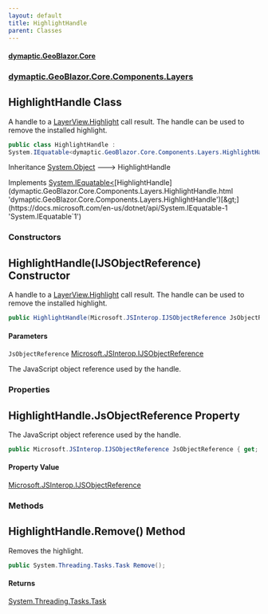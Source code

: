 ```yaml
---
layout: default
title: HighlightHandle
parent: Classes
---
```

#### [dymaptic.GeoBlazor.Core](index.html 'index')
### [dymaptic.GeoBlazor.Core.Components.Layers](index.html#dymaptic.GeoBlazor.Core.Components.Layers 'dymaptic.GeoBlazor.Core.Components.Layers')

## HighlightHandle Class

A handle to a [LayerView.Highlight](https://docs.microsoft.com/en-us/dotnet/api/LayerView.Highlight 'LayerView.Highlight') call result. The handle can be used to remove the installed highlight.

```csharp
public class HighlightHandle :
System.IEquatable<dymaptic.GeoBlazor.Core.Components.Layers.HighlightHandle>
```

Inheritance [System.Object](https://docs.microsoft.com/en-us/dotnet/api/System.Object 'System.Object') &#129106; HighlightHandle

Implements [System.IEquatable&lt;](https://docs.microsoft.com/en-us/dotnet/api/System.IEquatable-1 'System.IEquatable`1')[HighlightHandle](dymaptic.GeoBlazor.Core.Components.Layers.HighlightHandle.html 'dymaptic.GeoBlazor.Core.Components.Layers.HighlightHandle')[&gt;](https://docs.microsoft.com/en-us/dotnet/api/System.IEquatable-1 'System.IEquatable`1')
### Constructors

<a name='dymaptic.GeoBlazor.Core.Components.Layers.HighlightHandle.HighlightHandle(Microsoft.JSInterop.IJSObjectReference)'></a>

## HighlightHandle(IJSObjectReference) Constructor

A handle to a [LayerView.Highlight](https://docs.microsoft.com/en-us/dotnet/api/LayerView.Highlight 'LayerView.Highlight') call result. The handle can be used to remove the installed highlight.

```csharp
public HighlightHandle(Microsoft.JSInterop.IJSObjectReference JsObjectReference);
```
#### Parameters

<a name='dymaptic.GeoBlazor.Core.Components.Layers.HighlightHandle.HighlightHandle(Microsoft.JSInterop.IJSObjectReference).JsObjectReference'></a>

`JsObjectReference` [Microsoft.JSInterop.IJSObjectReference](https://docs.microsoft.com/en-us/dotnet/api/Microsoft.JSInterop.IJSObjectReference 'Microsoft.JSInterop.IJSObjectReference')

The JavaScript object reference used by the handle.
### Properties

<a name='dymaptic.GeoBlazor.Core.Components.Layers.HighlightHandle.JsObjectReference'></a>

## HighlightHandle.JsObjectReference Property

The JavaScript object reference used by the handle.

```csharp
public Microsoft.JSInterop.IJSObjectReference JsObjectReference { get; set; }
```

#### Property Value
[Microsoft.JSInterop.IJSObjectReference](https://docs.microsoft.com/en-us/dotnet/api/Microsoft.JSInterop.IJSObjectReference 'Microsoft.JSInterop.IJSObjectReference')
### Methods

<a name='dymaptic.GeoBlazor.Core.Components.Layers.HighlightHandle.Remove()'></a>

## HighlightHandle.Remove() Method

Removes the highlight.

```csharp
public System.Threading.Tasks.Task Remove();
```

#### Returns
[System.Threading.Tasks.Task](https://docs.microsoft.com/en-us/dotnet/api/System.Threading.Tasks.Task 'System.Threading.Tasks.Task')
